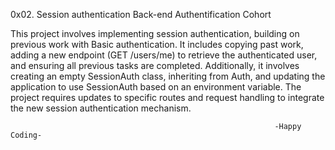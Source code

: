 0x02. Session authentication Back-end Authentification Cohort

This project involves implementing session authentication, building on previous work with Basic authentication. It includes copying past work, adding a new endpoint (GET /users/me) to retrieve the authenticated user, and ensuring all previous tasks are completed. Additionally, it involves creating an empty SessionAuth class, inheriting from Auth, and updating the application to use SessionAuth based on an environment variable. The project requires updates to specific routes and request handling to integrate the new session authentication mechanism.

                                                               -Happy Coding-
